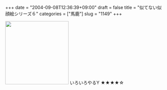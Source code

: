 +++
date = "2004-09-08T12:36:39+09:00"
draft = false
title = "似てない似顔絵シリーズ６"
categories = ["馬鹿"]
slug = "1149"
+++

<img src="http://ieiriblog.jugem.jp/?image=4021" width="200" height="200" alt="" class="pict" />
いろいろやるY
★★★★☆
